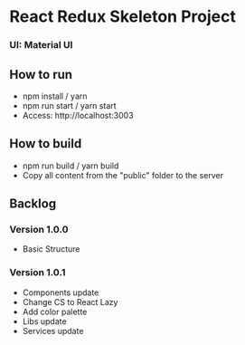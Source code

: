 # React Redux Skeleton Project

### UI: Material UI

## How to run

- npm install / yarn
- npm run start / yarn start
- Access: http://localhost:3003

## How to build

- npm run build / yarn build
- Copy all content from the "public" folder to the server

## Backlog

### Version 1.0.0

- Basic Structure

### Version 1.0.1

- Components update
- Change CS to React Lazy
- Add color palette
- Libs update
- Services update
